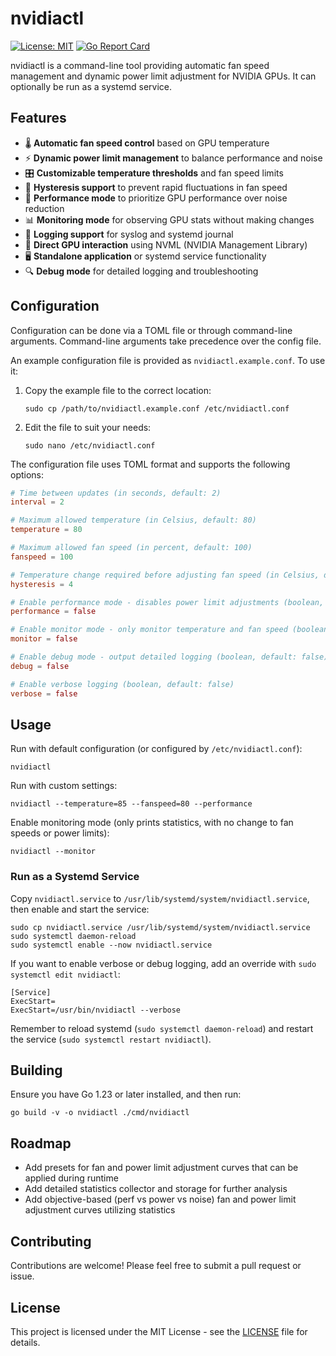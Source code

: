 # nvidiactl

[![License: MIT](https://img.shields.io/badge/License-MIT-yellow.svg)](https://opensource.org/licenses/MIT)
[![Go Report Card](https://goreportcard.com/badge/codeberg.org/mutker/nvidiactl)](https://goreportcard.com/report/codeberg.org/mutker/nvidiactl)

nvidiactl is a command-line tool providing automatic fan speed management and dynamic power limit adjustment for NVIDIA GPUs. It can optionally be run as a systemd service.

## Features

- 🌡️ **Automatic fan speed control** based on GPU temperature
- ⚡ **Dynamic power limit management** to balance performance and noise
- 🎛️ **Customizable temperature thresholds** and fan speed limits
- 🔁 **Hysteresis support** to prevent rapid fluctuations in fan speed
- 🚀 **Performance mode** to prioritize GPU performance over noise reduction
- 📊 **Monitoring mode** for observing GPU stats without making changes
- 📝 **Logging support** for syslog and systemd journal
- 🔧 **Direct GPU interaction** using NVML (NVIDIA Management Library)
- 🖥️ **Standalone application** or systemd service functionality
- 🔍 **Debug mode** for detailed logging and troubleshooting

## Configuration

Configuration can be done via a TOML file or through command-line arguments. Command-line arguments take precedence over the config file.

An example configuration file is provided as `nvidiactl.example.conf`. To use it:

1. Copy the example file to the correct location:
   ```
   sudo cp /path/to/nvidiactl.example.conf /etc/nvidiactl.conf
   ```
2. Edit the file to suit your needs:
   ```
   sudo nano /etc/nvidiactl.conf
   ```

The configuration file uses TOML format and supports the following options:

```toml
# Time between updates (in seconds, default: 2)
interval = 2

# Maximum allowed temperature (in Celsius, default: 80)
temperature = 80

# Maximum allowed fan speed (in percent, default: 100)
fanspeed = 100

# Temperature change required before adjusting fan speed (in Celsius, default: 4)
hysteresis = 4

# Enable performance mode - disables power limit adjustments (boolean, default: false)
performance = false

# Enable monitor mode - only monitor temperature and fan speed (boolean, default: false)
monitor = false

# Enable debug mode - output detailed logging (boolean, default: false)
debug = false

# Enable verbose logging (boolean, default: false)
verbose = false
```

## Usage

Run with default configuration (or configured by `/etc/nvidiactl.conf`):

```
nvidiactl
```

Run with custom settings:

```
nvidiactl --temperature=85 --fanspeed=80 --performance
```

Enable monitoring mode (only prints statistics, with no change to fan speeds or power limits):

```
nvidiactl --monitor
```

### Run as a Systemd Service

Copy `nvidiactl.service` to `/usr/lib/systemd/system/nvidiactl.service`, then enable and start the service:

```
sudo cp nvidiactl.service /usr/lib/systemd/system/nvidiactl.service
sudo systemctl daemon-reload
sudo systemctl enable --now nvidiactl.service
```

If you want to enable verbose or debug logging, add an override with `sudo systemctl edit nvidiactl`:

```
[Service]
ExecStart=
ExecStart=/usr/bin/nvidiactl --verbose
```

Remember to reload systemd (`sudo systemctl daemon-reload`) and restart the service (`sudo systemctl restart nvidiactl`).

## Building

Ensure you have Go 1.23 or later installed, and then run:

```
go build -v -o nvidiactl ./cmd/nvidiactl
```

## Roadmap

- Add presets for fan and power limit adjustment curves that can be applied during runtime
- Add detailed statistics collector and storage for further analysis
- Add objective-based (perf vs power vs noise) fan and power limit adjustment curves utilizing statistics

## Contributing

Contributions are welcome! Please feel free to submit a pull request or issue.

## License

This project is licensed under the MIT License - see the [LICENSE](LICENSE) file for details.
